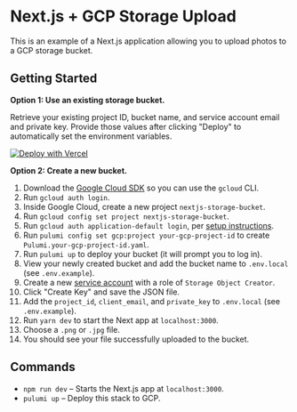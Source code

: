 # Next.js + GCP Storage Upload

This is an example of a Next.js application allowing you to upload photos to a GCP storage bucket.

## Getting Started

**Option 1: Use an existing storage bucket.**

Retrieve your existing project ID, bucket name, and service account email and private key. Provide those values after clicking "Deploy" to automatically set the environment variables.

[![Deploy with Vercel](https://vercel.com/button)](https://vercel.com/new/git/external?repository-url=https%3A%2F%2Fgithub.com%2Fleerob%2Fnextjs-gcp-storage&env=PROJECT_ID,CLIENT_EMAIL,PRIVATE_KEY,BUCKET_NAME&envDescription=GCP%20bucket%20information%20and%20service%20account.)

**Option 2: Create a new bucket.**

1. Download the [Google Cloud SDK](https://cloud.google.com/sdk/docs/install) so you can use the `gcloud` CLI.
1. Run `gcloud auth login`.
1. Inside Google Cloud, create a new project `nextjs-storage-bucket`.
1. Run `gcloud config set project nextjs-storage-bucket`.
1. Run `gcloud auth application-default login`, per [setup instructions](https://www.pulumi.com/docs/intro/cloud-providers/gcp/setup/).
1. Run `pulumi config set gcp:project your-gcp-project-id` to create `Pulumi.your-gcp-project-id.yaml`.
1. Run `pulumi up` to deploy your bucket (it will prompt you to log in).
1. View your newly created bucket and add the bucket name to `.env.local` (see `.env.example`).
1. Create a new [service account](https://console.cloud.google.com/iam-admin/serviceaccounts) with a role of `Storage Object Creator`.
1. Click "Create Key" and save the JSON file.
1. Add the `project_id`, `client_email`, and `private_key` to `.env.local` (see `.env.example`).
1. Run `yarn dev` to start the Next app at `localhost:3000`.
1. Choose a `.png` or `.jpg` file.
1. You should see your file successfully uploaded to the bucket.

## Commands

- `npm run dev` – Starts the Next.js app at `localhost:3000`.
- `pulumi up` – Deploy this stack to GCP.
